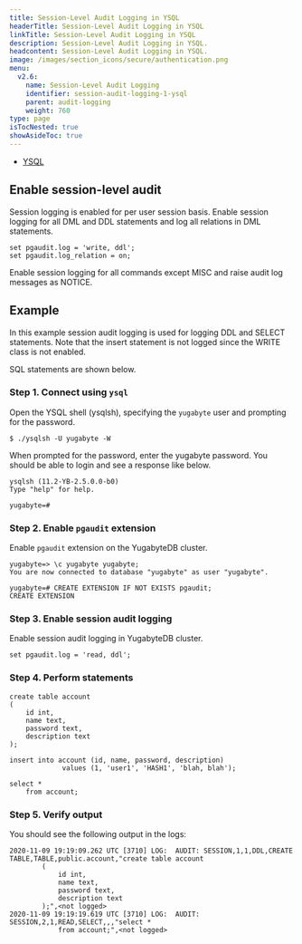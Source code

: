 ```yaml
---
title: Session-Level Audit Logging in YSQL
headerTitle: Session-Level Audit Logging in YSQL
linkTitle: Session-Level Audit Logging in YSQL
description: Session-Level Audit Logging in YSQL.
headcontent: Session-Level Audit Logging in YSQL.
image: /images/section_icons/secure/authentication.png
menu:
  v2.6:
    name: Session-Level Audit Logging
    identifier: session-audit-logging-1-ysql
    parent: audit-logging
    weight: 760
type: page
isTocNested: true
showAsideToc: true
---
```


<ul class="nav nav-tabs-alt nav-tabs-yb">
  <li >
    <a href="/preview/secure/audit-logging/audit-logging-ysql" class="nav-link active">
      <i class="icon-postgres" aria-hidden="true"></i>
      YSQL
    </a>
  </li>
</ul>

## Enable session-level audit

Session logging is enabled for per user session basis. Enable session logging for all DML and DDL statements and log all relations in DML statements.

```
set pgaudit.log = 'write, ddl';
set pgaudit.log_relation = on;
```


Enable session logging for all commands except MISC and raise audit log messages as NOTICE.

## Example

In this example session audit logging is used for logging DDL and SELECT statements. Note that the insert statement is not logged since the WRITE class is not enabled.

SQL statements are shown below.

### Step 1. Connect using `ysql`

Open the YSQL shell (ysqlsh), specifying the `yugabyte` user and prompting for the password.

```
$ ./ysqlsh -U yugabyte -W
```

When prompted for the password, enter the yugabyte password. You should be able to login and see a response like below.


```
ysqlsh (11.2-YB-2.5.0.0-b0)
Type "help" for help.

yugabyte=#
```


### Step 2. Enable `pgaudit` extension

Enable `pgaudit` extension on the YugabyteDB cluster.

```
yugabyte=> \c yugabyte yugabyte;
You are now connected to database "yugabyte" as user "yugabyte".

yugabyte=# CREATE EXTENSION IF NOT EXISTS pgaudit;
CREATE EXTENSION

```



### Step 3. Enable session audit logging

Enable session audit logging in YugabyteDB cluster.

```
set pgaudit.log = 'read, ddl';
```

### Step 4. Perform statements

```
create table account
(
    id int,
    name text,
    password text,
    description text
);

insert into account (id, name, password, description)
             values (1, 'user1', 'HASH1', 'blah, blah');

select *
    from account;
```


### Step 5. Verify output

You should see the following output in the logs:


```
2020-11-09 19:19:09.262 UTC [3710] LOG:  AUDIT: SESSION,1,1,DDL,CREATE
TABLE,TABLE,public.account,"create table account
        (
            id int,
            name text,
            password text,
            description text
        );",<not logged>
2020-11-09 19:19:19.619 UTC [3710] LOG:  AUDIT: SESSION,2,1,READ,SELECT,,,"select *
            from account;",<not logged>
```
